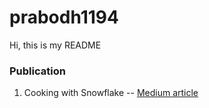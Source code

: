 # prabodh1194

Hi, this is my README


### Publication

1. Cooking with Snowflake -- [Medium article](https://medium.com/toplyne-engineering/cooking-with-snowflake-833a1139ab01)
